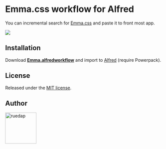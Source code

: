# Emma.css workflow for Alfred

You can incremental search for [Emma.css](https://github.com/ruedap/emma.css) and paste it to front most app.

![](http://ruedap.github.io/alfred-emma-css-workflow/assets/cap.png)


## Installation

Download **[Emma.alfredworkflow](https://github.com/ruedap/alfred-emma-css-workflow/releases)** and import to [Alfred](http://www.alfredapp.com/) (require Powerpack).


## License

Released under the [MIT license](https://github.com/ruedap/alfred-emma-css-workflow/blob/master/LICENSE.md).


## Author

<a href="https://github.com/ruedap"><img src="https://avatars.githubusercontent.com/u/289671?v=3&s=300" alt="ruedap" title="ruedap" width="100" height="100"></a>
